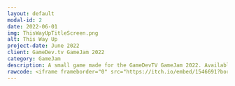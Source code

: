 ```yaml
---
layout: default
modal-id: 2
date: 2022-06-01
img: ThisWayUpTitleScreen.png
alt: This Way Up
project-date: June 2022
client: GameDev.tv GameJam 2022
category: GameJam
description: A small game made for the GameDevTV GameJam 2022. Available for free on Itch.io!
rawcode: <iframe frameborder="0" src="https://itch.io/embed/1546691?border_width=0" width="206" height="165"><a href="https://gigaelk.itch.io/this-way-up">This Way Up by GigaElk</a></iframe>
---
```

